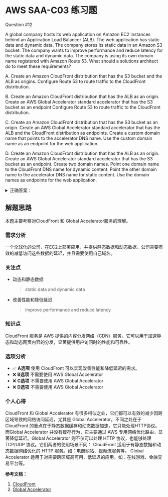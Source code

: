 # AWS SAA-C03 练习题

Question #12

A global company hosts its web application on Amazon EC2 instances behind an Application Load Balancer (ALB). The web application has static data and dynamic data. The company stores its static data in an Amazon S3 bucket. The company wants to improve performance and reduce latency for the static data and dynamic data. The company is using its own domain name registered with Amazon Route 53.
What should a solutions architect do to meet these requirements?

A. Create an Amazon CloudFront distribution that has the S3 bucket and the ALB as origins. Configure Route 53 to route traffic to the CloudFront distribution.

B. Create an Amazon CloudFront distribution that has the ALB as an origin. Create an AWS Global Accelerator standard accelerator that has the S3 bucket as an endpoint Configure Route 53 to route traffic to the CloudFront distribution.

C. Create an Amazon CloudFront distribution that has the S3 bucket as an origin. Create an AWS Global Accelerator standard accelerator that has the ALB and the CloudFront distribution as endpoints. Create a custom domain name that points to the accelerator DNS name. Use the custom domain name as an endpoint for the web application.

D. Create an Amazon CloudFront distribution that has the ALB as an origin. Create an AWS Global Accelerator standard accelerator that has the S3 bucket as an endpoint. Create two domain names. Point one domain name to the CloudFront DNS name for dynamic content. Point the other domain name to the accelerator DNS name for static content. Use the domain names as endpoints for the web application.

<details>
<summary>
正确答案：
</summary>
  A
</details>

## 解题思路

本题主要考察对CloudFront 和 Global Accelerator服务的理解。

### 需求分析

一个全球化的公司，在EC2上部署应用，并提供静态数据和动态数据。公司需要有效的减低访问这些数据的延迟，并且需要使用自己域名。


### 关注点

- 动态和静态数据
  > static data and dynamic data

- 改善性能和降低延迟
  > improve performance and reduce latency

### 知识点

CloudFront 服务是 AWS 提供的内容分发网络（CDN）服务。它可以用于加速静态和动态网页内容的分发，显著提供用户访问时的性能和可靠性。

### 选项分析

- ✅ **A选项** 使用 CloudFront 可以实现改善性能和降低延迟的需求。
- ❌ **B选项** 不需要使用 AWS Global Accelerator
- ❌ **C选项** 不需要使用 AWS Global Accelerator
- ❌ **D选项** 不需要使用 AWS Global Accelerator

### 个人心得

CloudFront 和 Global Accelerator 有很多相似之处，它们都可以有效的减少因跨区域导致的网络访问延迟，尤其是 Global Accelerator。不同之处在于 CloudFront 的重点在于静态数据缓存和动态数据加速，它只能处理HTTP协议。而Global Accelerator 并没有缓存行为，它主要通过 AWS 专用网络优化路由，显著降低延迟。Global Accelerator 则不仅可以处理 HTTP 协议，也能够处理 TCP/UDP 协议。它们两者的使用场景不同：
CloudFront 适用于有静态数据和动态数据网络优化的 HTTP 服务。如：电商网站、视频流服务等。
Global Accelerator 适用于对需要跨区域高可用、低延迟的应用。如：在线游戏、金融交易平台等。

**参考文档：**

1. [CloudFront](https://docs.aws.amazon.com/AmazonCloudFront/latest/DeveloperGuide/Introduction.html)
2. [Global Accelerator](https://docs.aws.amazon.com/global-accelerator/latest/dg/what-is-global-accelerator.html)
